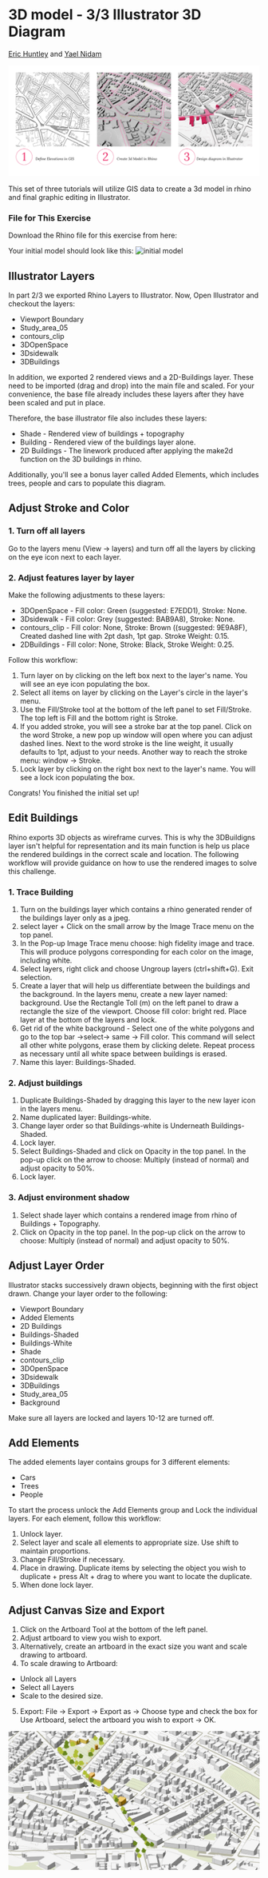 # 3D model - 3/3 Illustrator 3D Diagram
[Eric Huntley](@ehuntley) and [Yael Nidam](@yaelnidam)

![stages](./images/Stages.jpg)

This set of three tutorials will utilize GIS data to create a 3d model in rhino and final graphic editing in Illustrator.


### File for This Exercise
Download the Rhino file for this exercise from here:

Your initial model should look like this:
![initial model](./images/rhinointro.jpg)

## Illustrator Layers

In part 2/3 we exported Rhino Layers to Illustrator.
Now, Open Illustrator and checkout the layers:
- Viewport Boundary
- Study_area_05
- contours_clip
- 3DOpenSpace
- 3Dsidewalk
- 3DBuildings

In addition, we exported 2 rendered views and a 2D-Buildings layer. These need to be imported (drag and drop) into the main file and scaled. For your convenience, the base file already includes these layers after they have been scaled and put in place.

Therefore, the base illustrator file also includes these layers:
- Shade - Rendered view of buildings + topography
- Building - Rendered view of the buildings layer alone.
- 2D Buildings - The linework produced after applying the make2d function on the 3D buildings in rhino.

Additionally, you'll see a bonus layer called Added Elements, which includes trees, people and cars to populate this diagram.


## Adjust Stroke and Color

### 1. Turn off all layers
Go to the layers menu (View -> layers) and turn off all the layers by clicking on the eye icon next to each layer.

### 2. Adjust features layer by layer
Make the following adjustments to these layers:
- 3DOpenSpace - Fill color: Green (suggested: E7EDD1), Stroke: None.
- 3Dsidewalk - Fill color: Grey (suggested: BAB9A8), Stroke: None.
- contours_clip - Fill color: None, Stroke: Brown ((suggested: 9E9A8F), Created dashed line with 2pt dash, 1pt gap. Stroke Weight: 0.15.
- 2DBuildings - Fill color: None, Stroke: Black, Stroke Weight: 0.25.

Follow this workflow:
1. Turn layer on by clicking on the left box next to the layer's name. You will see an eye icon populating the box.
2. Select all items on layer by clicking on the Layer's circle in the layer's menu.
3. Use the Fill/Stroke tool at the bottom of the left panel to set Fill/Stroke. The top left is Fill and the bottom right is Stroke.
4. If you added stroke, you will see a stroke bar at the top panel.
Click on the word Stroke, a new pop up window will open where you can adjust dashed lines. Next to the word stroke is the line weight, it usually defaults to 1pt, adjust to your needs. Another way to reach the stroke menu: window -> Stroke.
5. Lock layer by clicking on the right box next to the layer's name. You will see a lock icon populating the box.

Congrats! You finished the initial set up!

## Edit Buildings
Rhino exports 3D objects as wireframe curves. This is why the 3DBuildigns layer isn't helpful for representation and its main function is help us place the rendered buildings in the correct scale and location. The following workflow will provide guidance on how to use the rendered images to solve this challenge.

### 1. Trace Building
1. Turn on the buildings layer which contains a rhino generated render of the buildings layer only as a jpeg.
2. select layer + Click on the small arrow by the Image Trace menu on the top panel.
3. In the Pop-up Image Trace menu choose: high fidelity image and trace. This will produce polygons corresponding for each color on the image, including white.
4. Select layers, right click and choose Ungroup layers (ctrl+shift+G). Exit selection.
5. Create a layer that will help us differentiate between the buildings and the background. In the layers menu, create a new layer named: background. Use the Rectangle Toll (m) on the left panel to draw a rectangle the size of the viewport. Choose fill color: bright red. Place layer at the bottom of the layers and lock.
6. Get rid of the white background - Select one of the white polygons and go to the top bar ->select-> same -> Fill color. This command will select all other white polygons, erase them by clicking delete. Repeat process as necessary until all white space between buildings is erased.
7. Name this layer: Buildings-Shaded.

### 2. Adjust buildings

1. Duplicate Buildings-Shaded by dragging this layer to the new layer icon in the layers menu.
2. Name duplicated layer: Buildings-white.
3. Change layer order so that Buildings-white is Underneath Buildings-Shaded.
4. Lock layer.
5. Select Buildings-Shaded and click on Opacity in the top panel. In the pop-up click on the arrow to choose: Multiply (instead of normal) and adjust opacity to 50%.
6. Lock layer.


### 3. Adjust environment shadow
1. Select shade layer which contains a rendered image from rhino of Buildings + Topography.
2. Click on Opacity in the top panel. In the pop-up click on the arrow to choose: Multiply (instead of normal) and adjust opacity to 50%.


## Adjust Layer Order

Illustrator stacks successively drawn objects, beginning with the first object drawn. Change your layer order to the following:

- Viewport Boundary
- Added Elements
- 2D Buildings
- Buildings-Shaded
- Buildings-White
- Shade
- contours_clip
- 3DOpenSpace
- 3Dsidewalk
- 3DBuildings
- Study_area_05
- Background

Make sure all layers are locked and layers 10-12 are turned off.

## Add Elements

The added elements layer contains groups for 3 different elements:
- Cars
- Trees
- People

To start the process unlock the Add Elements group and Lock the individual layers. For each element, follow this workflow:
1. Unlock layer.
2. Select layer and scale all elements to appropriate size. Use shift to maintain proportions.
3. Change Fill/Stroke if necessary.
4. Place in drawing. Duplicate items by selecting the object you wish to duplicate + press Alt + drag to where you want to locate the duplicate.
5. When done lock layer.

## Adjust Canvas Size and Export

1. Click on the Artboard Tool at the bottom of the left panel.
2. Adjust artboard to view you wish to export.
3. Alternatively, create an artboard in the exact size you want and scale drawing to artboard.
4. To scale drawing to Artboard:
- Unlock all Layers
- Select all Layers
- Scale to the desired size.
5. Export: File -> Export -> Export as -> Choose type and check the box for Use Artboard, select the artboard you wish to export -> OK.

![initial model](./images/SomervilleISO-01.jpg)
